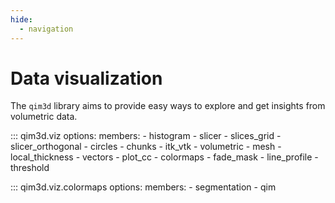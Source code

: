 ```yaml
---
hide:
  - navigation
---
```


# Data visualization
The `qim3d` library aims to provide easy ways to explore and get insights from volumetric data. 

::: qim3d.viz
    options:
        members:
            - histogram
            - slicer
            - slices_grid
            - slicer_orthogonal
            - circles
            - chunks
            - itk_vtk
            - volumetric
            - mesh
            - local_thickness
            - vectors
            - plot_cc
            - colormaps
            - fade_mask
            - line_profile
            - threshold
            
::: qim3d.viz.colormaps
    options:
        members:
            - segmentation
            - qim
